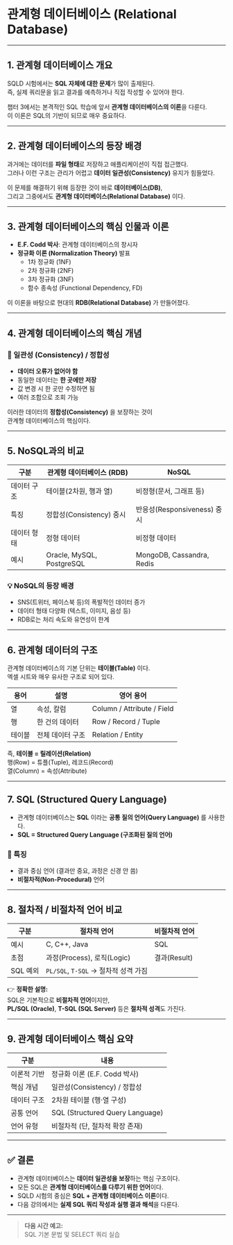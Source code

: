 # 관계형 데이터베이스 (Relational Database)

---

## 1. 관계형 데이터베이스 개요

SQLD 시험에서는 **SQL 자체에 대한 문제**가 많이 출제된다.  
즉, 실제 쿼리문을 읽고 결과를 예측하거나 직접 작성할 수 있어야 한다.

챕터 3에서는 본격적인 SQL 학습에 앞서 **관계형 데이터베이스의 이론**을 다룬다.  
이 이론은 SQL의 기반이 되므로 매우 중요하다.

---

## 2. 관계형 데이터베이스의 등장 배경

과거에는 데이터를 **파일 형태**로 저장하고 애플리케이션이 직접 접근했다.  
그러나 이런 구조는 관리가 어렵고 **데이터 일관성(Consistency)** 유지가 힘들었다.

이 문제를 해결하기 위해 등장한 것이 바로 **데이터베이스(DB)**,  
그리고 그중에서도 **관계형 데이터베이스(Relational Database)** 이다.

---

## 3. 관계형 데이터베이스의 핵심 인물과 이론

- **E.F. Codd 박사**: 관계형 데이터베이스의 창시자  
- **정규화 이론 (Normalization Theory)** 발표  
  - 1차 정규화 (1NF)
  - 2차 정규화 (2NF)
  - 3차 정규화 (3NF)
  - 함수 종속성 (Functional Dependency, FD)

이 이론을 바탕으로 현대의 **RDB(Relational Database)** 가 만들어졌다.

---

## 4. 관계형 데이터베이스의 핵심 개념

### 📌 일관성 (Consistency) / 정합성

- **데이터 오류가 없어야 함**
- 동일한 데이터는 **한 곳에만 저장**
- 값 변경 시 한 곳만 수정하면 됨
- 여러 조합으로 조회 가능

이러한 데이터의 **정합성(Consistency)** 을 보장하는 것이  
관계형 데이터베이스의 핵심이다.

---

## 5. NoSQL과의 비교

| 구분 | 관계형 데이터베이스 (RDB) | NoSQL |
|------|----------------------------|--------|
| 데이터 구조 | 테이블(2차원, 행과 열) | 비정형(문서, 그래프 등) |
| 특징 | 정합성(Consistency) 중시 | 반응성(Responsiveness) 중시 |
| 데이터 형태 | 정형 데이터 | 비정형 데이터 |
| 예시 | Oracle, MySQL, PostgreSQL | MongoDB, Cassandra, Redis |

### 💡 NoSQL의 등장 배경
- SNS(트위터, 페이스북 등)의 폭발적인 데이터 증가
- 데이터 형태 다양화 (텍스트, 이미지, 음성 등)
- RDB로는 처리 속도와 유연성이 한계

---

## 6. 관계형 데이터의 구조

관계형 데이터베이스의 기본 단위는 **테이블(Table)** 이다.  
엑셀 시트와 매우 유사한 구조로 되어 있다.

| 용어 | 설명 | 영어 용어 |
|------|------|------------|
| 열 | 속성, 칼럼 | Column / Attribute / Field |
| 행 | 한 건의 데이터 | Row / Record / Tuple |
| 테이블 | 전체 데이터 구조 | Relation / Entity |

즉, **테이블 = 릴레이션(Relation)**  
행(Row) = 튜플(Tuple), 레코드(Record)  
열(Column) = 속성(Attribute)

---

## 7. SQL (Structured Query Language)

- 관계형 데이터베이스는 **SQL** 이라는 **공통 질의 언어(Query Language)** 를 사용한다.
- **SQL = Structured Query Language (구조화된 질의 언어)**

### 📘 특징
- 결과 중심 언어 (결과만 중요, 과정은 신경 안 씀)
- **비절차적(Non-Procedural)** 언어

---

## 8. 절차적 / 비절차적 언어 비교

| 구분 | 절차적 언어 | 비절차적 언어 |
|------|--------------|----------------|
| 예시 | C, C++, Java | SQL |
| 초점 | 과정(Process), 로직(Logic) | 결과(Result) |
| SQL 예외 | `PL/SQL`, `T-SQL` → 절차적 성격 가짐 |

👉 **정확한 설명:**  
SQL은 기본적으로 **비절차적 언어**이지만,  
**PL/SQL (Oracle)**, **T-SQL (SQL Server)** 등은 **절차적 성격**도 가진다.

---

## 9. 관계형 데이터베이스 핵심 요약

| 구분 | 내용 |
|------|------|
| 이론적 기반 | 정규화 이론 (E.F. Codd 박사) |
| 핵심 개념 | 일관성(Consistency) / 정합성 |
| 데이터 구조 | 2차원 테이블 (행·열 구성) |
| 공통 언어 | SQL (Structured Query Language) |
| 언어 유형 | 비절차적 (단, 절차적 확장 존재) |

---

## ✅ 결론

- 관계형 데이터베이스는 **데이터 일관성을 보장**하는 핵심 구조이다.  
- 모든 SQL은 **관계형 데이터베이스를 다루기 위한 언어**이다.  
- SQLD 시험의 중심은 **SQL + 관계형 데이터베이스 이론**이다.  
- 다음 강의에서는 **실제 SQL 쿼리 작성과 실행 결과 해석**을 다룬다.

---

> **다음 시간 예고:**  
> SQL 기본 문법 및 SELECT 쿼리 실습

